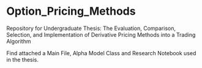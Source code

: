 # Option_Pricing_Methods
 Repository for Undergraduate Thesis: The Evaluation, Comparison, Selection, and Implementation of Derivative Pricing Methods into a Trading Algorithm
 
 Find attached a Main File, Alpha Model Class and Research Notebook used in the thesis.
